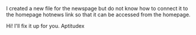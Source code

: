 I created a new file for the newspage but do not know how to connect it to the homepage hotnews link so that it can be accessed from the homepage.

Hi! I'll fix it up for you.
Aptitudex
